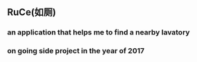 ## RuCe(如厕)
### an application that helps me to find a nearby lavatory
### on going side project in the year of 2017
